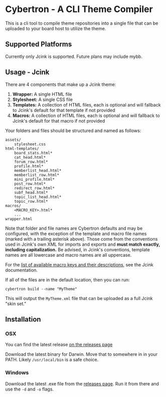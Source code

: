 # Cybertron - A CLI Theme Compiler

This is a cli tool to compile theme repositories into a single file that can be uploaded to your board host to utilize the theme.

## Supported Platforms

Currently only Jcink is supported. Future plans may include mybb.

## Usage - Jcink

There are 4 components that make up a Jcink theme:

1. **Wrapper:** A single HTML file
1. **Stylesheet:** A single CSS file
1. **Templates:** A collection of HTML files, each is optional and will fallback to Jcink's default for that template if not provided
1. **Macros:** A collection of HTML files, each is optional and will fallback to Jcink's default for that macro if not provided

Your folders and files should be structured and named as follows:

```
assets/
    stylesheet.css
html-templates/
    board_stats.html*
    cat_head.html*
    forum_row.html*
    profile.html*
    memberlist_head.html*
    memberlist_row.html*
    mini_profile.html*
    post_row.html*
    redirect_row.html*
    subf_head.html*
    topic_list_head.html*
    topic_row.html*
macros/
    <MACRO_KEY>.html*
    ...
wrapper.html
```

Note that folder and file names are Cybertron defaults and may be configured, with the exception of the template and macro file names (marked with a trailing asterisk above). Those come from the conventions used in Jcink's own XML for imports and exports and **must match exactly, including capitalization.** Be advised, in Jcink's conventions, template names are all lowercase and macro names are all uppercase.

For the [list of available macro keys and their descriptions](https://jcink.com/main/wiki/jfb-skinning-macros), see the Jcink documentation.

If all of the files are in the default location, then you can run:

```
cybertron build --name "MyTheme"
```

This will output the `MyTheme.xml` file that can be uploaded as a full Jcink "skin set."


## Installation

### OSX

You can find the latest release [on the releases page](https://github.com/rp-magrathea/cybertron/releases/latest)

Download the latest binary for Darwin. Move that to somewhere in in your PATH. Likely `/usr/local/bin` is a safe choice.

### Windows

Download the latest .exe file from the [releases page](https://github.com/rp-magrathea/cybertron/releases/latest). Run it from there and use the `-d` and `-o` flags.